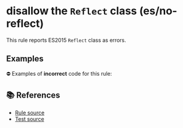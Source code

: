 # disallow the `Reflect` class (es/no-reflect)

This rule reports ES2015 `Reflect` class as errors.

## Examples

⛔ Examples of **incorrect** code for this rule:

<eslint-playground type="bad" code="/*eslint es/no-reflect: error */
let value = Reflect.get(obj, key)
" />

## 📚 References

- [Rule source](https://github.com/mysticatea/eslint-plugin-es/blob/v1.3.1/lib/rules/no-reflect.js)
- [Test source](https://github.com/mysticatea/eslint-plugin-es/blob/v1.3.1/tests/lib/rules/no-reflect.js)

